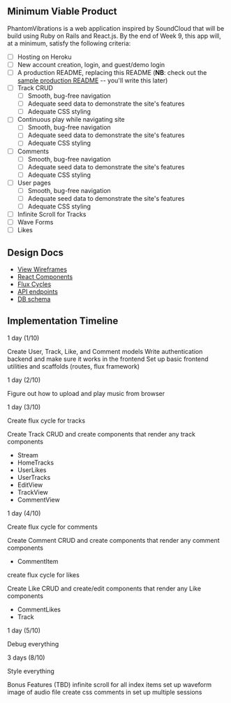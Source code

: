 ## Minimum Viable Product

PhantomVibrations is a web application inspired by SoundCloud that will be build using Ruby on Rails and React.js.  By the end of Week 9, this app will, at a minimum, satisfy the following criteria:

- [ ] Hosting on Heroku
- [ ] New account creation, login, and guest/demo login
- [ ] A production README, replacing this README (**NB**: check out the [sample production README](docs/production_readme.md) -- you'll write this later)
- [ ] Track CRUD
  - [ ] Smooth, bug-free navigation
  - [ ] Adequate seed data to demonstrate the site's features
  - [ ] Adequate CSS styling
- [ ] Continuous play while navigating site
  - [ ] Smooth, bug-free navigation
  - [ ] Adequate seed data to demonstrate the site's features
  - [ ] Adequate CSS styling
- [ ] Comments
  - [ ] Smooth, bug-free navigation
  - [ ] Adequate seed data to demonstrate the site's features
  - [ ] Adequate CSS styling
- [ ] User pages
  - [ ] Smooth, bug-free navigation
  - [ ] Adequate seed data to demonstrate the site's features
  - [ ] Adequate CSS styling
- [ ] Infinite Scroll for Tracks
- [ ] Wave Forms
- [ ] Likes

## Design Docs
* [View Wireframes][views]
* [React Components][components]
* [Flux Cycles][flux-cycles]
* [API endpoints][api-endpoints]
* [DB schema][schema]

[views]: ./wireframes/views.md
[components]: ./components.md
[flux-cycles]: ./flux-cycles.md
[api-endpoints]: ./api-endpoints.md
[schema]: ./schema.md

## Implementation Timeline

1 day (1/10)

Create User, Track, Like, and Comment models
Write authentication backend and make sure it works in the frontend
Set up basic frontend utilities and scaffolds (routes, flux framework)

1 day (2/10)

Figure out how to upload and play music from browser

1 day (3/10)

Create flux cycle for tracks

Create Track CRUD and create components that render any track components
  - Stream
  - HomeTracks
  - UserLikes
  - UserTracks
  - EditView
  - TrackView
  - CommentView

1 day (4/10)

Create flux cycle for comments

Create Comment CRUD and create components that render any comment
components
  - CommentItem

create flux cycle for likes

Create Like CRUD and create/edit components that render any Like
components
  - CommentLikes
  - Track

1 day (5/10)

Debug everything


3 days (8/10)

Style everything


Bonus Features (TBD)
  infinite scroll for all index items
  set up waveform image of audio file
  create css comments in <Track />
  set up multiple sessions
